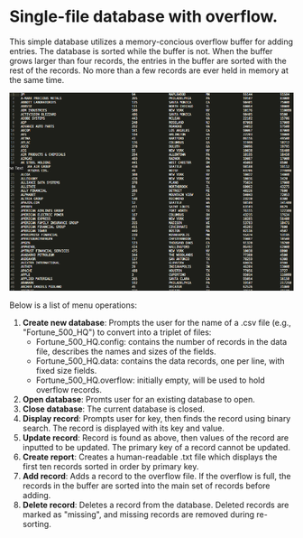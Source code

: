 # Single-file database with overflow.

This simple database utilizes a memory-concious overflow buffer for adding entries. The database is sorted while the buffer is not. When the buffer grows larger than four records, the entries in the buffer are sorted with the rest of the records. No more than a few records are ever held in memory at the same time.

![Fortune_500_HQ.data](db.png)

Below is a list of menu operations:
1. **Create new database**: Prompts the user for the name of a .csv file (e.g., "Fortune_500_HQ") to convert into a triplet of files: 
   * Fortune_500_HQ.config: contains the number of records in the data file, describes the names and sizes of the fields.
   * Fortune_500_HQ.data: contains the data records, one per line, with fixed size fields.
   * Fortune_500_HQ.overflow: initially empty, will be used to hold overflow records.
2. **Open database**: Promts user for an existing database to open.
3. **Close database**: The current database is closed.
4. **Display record**: Prompts user for key, then finds the record using binary search. The record is displayed with its key and value.
5. **Update record**: Record is found as above, then values of the record are inputted to be updated. The primary key of a record cannot be updated.
6. **Create report**: Creates a human-readable .txt file which displays the first ten records sorted in order by primary key.
7. **Add record**: Adds a record to the overflow file. If the overflow is full, the records in the buffer are sorted into the main set of records before adding.
8. **Delete record**: Deletes a record from the database. Deleted records are marked as "missing", and missing records are removed during re-sorting.
